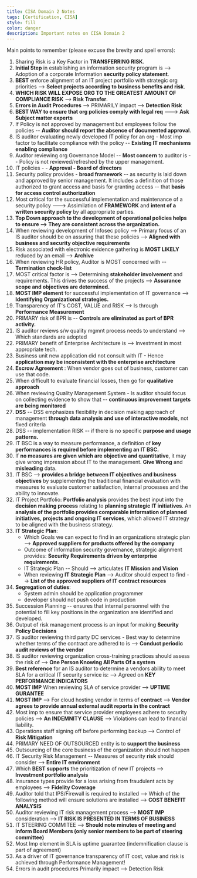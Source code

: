 ```yaml
---
title: CISA Domain 2 Notes
tags: [Certification, CISA]
style: fill
color: danger
description: Important notes on CISA Domain 2
---
```

Main points to remember (please excuse the brevity and spell errors):
1. Sharing Risk is a Key Factor in **TRANSFERRING RISK**.
1. **Initial Step** in establishing an information security program is --> Adoption of a corporate Information **security policy statement**.
1. **BEST** enforce alignment of an IT project portfolio with strategic org priorities -->  **Select projects according to business benefits and risk**.
1. **WHICH RISK WILL EXPOSE ORG TO THE GREATEST AMOUNT OF COMPLIANCE RISK**  --> **Risk Transfer**.
1. **Errors in Audit Procedures** --> PRIMARILY impact --> **Detection Risk**
1. **BEST WAY to ensure that org policies comply with legal req**  ---> **Ask Subject matter experts**
1. If Policy is not approved by management but employees follow the policies -- **Auditor should report the absence of documented approval**.
1. IS auditor evaluating newly developed IT policy for an org - Most imp factor to facilitate compliance with the policy -- **Existing IT mechanisms enabling compliance**
1. Auditor reviewing org Governance Model -- **Most concern** to auditor is -- Policy is not reviewed/refreshed by the upper management.
1. IT policies - - **Approval - Board of directors**
1. Security policy provides - **broad framework** -- as security is laid down and approved by senior management. It includes a definition of those authorized to grant access and basis for granting access -- that **basis for access control authorization**
1. Most critical for the successful implementation and maintenance of a security policy ---> Assimilation of **FRAMEWORK** and **intent of a written security policy** by all appropriate parties.
1. **Top Down approach to the development of operational policies helps to ensure --> They are consistent across the organization.**
1. When reviewing development of Infosec policy --> Primary focus of an IS auditor should be on assuring that these policies --> **Aligned with business and security objective requirements**
1. Risk associated with electronic evidence gathering is **MOST LIKELY**  reduced by an email --> **Archive**
1. When reviewing HR policy, Auditor is MOST concerned with -- **Termination check-list**
1. MOST critical factor is --> Determining **stakeholder involvement** and requirements. This drives the success of the projects --> **Assurance scope and objectives are determined.**
1. **MOST IMP element** for successful implementation of IT governance --> **Identifying Organizational strategies.**
1. Transparency of IT's COST, VALUE and RISK --> Is through  **Performance Measurement**
1. PRIMARY risk of BPR is -- **Controls are eliminated as part of BPR activity.**
1. IS auditor reviews s/w quality mgmnt process needs to understand --> Which standards are adopted
1. PRIMARY benefit of Enterprise Architecture is --> Investment in most appropriate tech.
1. Business unit new application did not consult with IT - Hence  **application may be inconsistent with the enterprise architecture**
1. **Escrow Agreement** : When vendor goes out of business, customer can use that code.
1. When difficult to evaluate financial losses, then go for **qualitative approach**
1. When reviewing Quality Management System - Is auditor should focus on collecting evidence to show that --  **continuous improvement targets are being monitored**
1. **DSS** -- DSS emphasizes flexibility in decision making approach of management **through data analysis and use of interactive models**, not fixed criteria
1. DSS -- implementation RISK -- if there is no specific **purpose and usage patterns.**
1. IT BSC is a way to measure performance, a definition of **key performances is required before implementing an IT BSC.**
1. If **no measures are given which are objective and quantitative**, it may give wrong impression about IT to the management. **Give Wrong** and **misleading** data.
1. IT BSC --> **provides a bridge between IT objectives and business objectives** by supplementing the traditional financial evaluation with measures to evaluate customer satisfaction, internal processes and the ability to innovate.
1. IT Project Portfolio: **Portfolio analysis** provides the best input into the **decision making process** relating to **planning strategic IT initiatives**. An **analysis of the portfolio provides comparable information of planned initiatives, projects and ongoing IT services**, which allowed IT strategy to be aligned with the business strategy.
1. **IT Strategic Plan**:
    - Which Goals we can expect to find in an organizations strategic plan --> **Approved suppliers for products offered by the company**
    - Outcome of information security governance, strategic alignment provides: **Security Requirements driven by enterprise requirements.**
    - IT Strategic Plan -- Should --> articulates **IT Mission and Vision**
    - When reviewing **IT Strategic Plan** --> Auditor should expect to find --> **List of the approved suppliers of IT contract resources**
1. **Segregation of duties**:
    - System admin should be application programmer
    - developer should not push code in production
1. Succession Planning -- ensures that internal personnel with the potential to fill key positions in the organization are identified and developed.
1. Output of risk management process is an input for making **Security Policy Decisions**
1. IS auditor reviewing third party DC services - Best way to determine whether terms of the contract are adhered to is --> **Conduct periodic audit reviews of the vendor**
1. IS auditor reviewing organization cross-training practices should assess the risk of --> **One Person Knowing All Parts Of a system**
1. **Best reference** for an IS auditor to determine a vendors ability to meet SLA for a critical IT security service is: --> Agreed on **KEY PERFORMANCE INDICATORS**
1. **MOST IMP** When reviewing SLA of service provider --> **UPTIME GURANTEE**
1. **MOST IMP** --> For cloud hosting vendor in terms of **contract** -->  **Vendor agrees to provide annual external audit reports in the contract**
1. Most imp to ensure that service provider employees adhere to security policies --> **An INDEMNITY CLAUSE** --> Violations can lead to financial liability.
1. Operations staff signing off before performing backup --> Control of **Risk Mitigation**
1. PRIMARY NEED OF OUTSOURCED entity is to **support the business**
1. Outsourcing of the core business of the organization should not happen
1. IT Security Risk Management -- Measures of security **risk** should consider --> **Entire IT environment**
1. Which **BEST supports** the prioritization of new IT projects --> **Investment portfolio analysis**
1. Insurance types provide for a loss arising from fraudulent acts by employees --> **Fidelity Coverage**
1. Auditor told that IPS/Firewall is required to installed --> Which of the following method will ensure solutions are installed --> **COST BENEFIT ANALYSIS**
1. Auditor reviewing IT risk management process --> **MOST IMP**  consideration --> **IT RISK IS PRESENTED IN TERMS OF BUSINESS**
1. IT STEERING COMMITEE -->  **Should note minutes of meeting and inform Board Members (only senior members to be part of steering committee)**
1. Most Imp element in SLA is uptime guarantee (indemnification clause is part of agreement)
1. As a driver of IT governance transparency of IT cost, value and risk is achieved through Performance Management!
1. Errors in audit procedures Primarily impact —> Detection Risk





